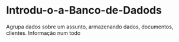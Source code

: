 # Introdu-o-a-Banco-de-Dadods

Agrupa dados sobre um assunto, armazenando dados, documentos, clientes. Informação num todo
